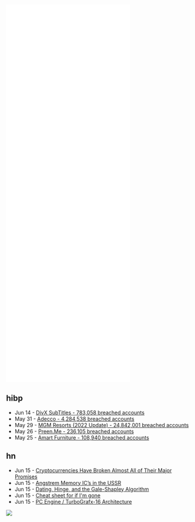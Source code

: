 ![Metrics](https://raw.githubusercontent.com/phixion/phixion/master/metrics.svg)

## hibp

<!--
for https://github.com/phixion/phixion/blob/main/.github/workflows/feeds.yml
-->
<!--START_SECTION:haveibeenpwnd-->
- Jun 14 - [DivX SubTitles - 783,058 breached accounts](https://haveibeenpwned.com/PwnedWebsites#DivXSubTitles)
- May 31 - [Adecco - 4,284,538 breached accounts](https://haveibeenpwned.com/PwnedWebsites#Adecco)
- May 29 - [MGM Resorts (2022 Update) - 24,842,001 breached accounts](https://haveibeenpwned.com/PwnedWebsites#MGM2022Update)
- May 26 - [Preen.Me - 236,105 breached accounts](https://haveibeenpwned.com/PwnedWebsites#PreenMe)
- May 25 - [Amart Furniture - 108,940 breached accounts](https://haveibeenpwned.com/PwnedWebsites#AmartFurniture)
<!--END_SECTION:haveibeenpwnd-->

## hn

<!--
for https://github.com/phixion/phixion/blob/main/.github/workflows/feeds.yml
-->
<!--START_SECTION:hn-->
- Jun 15 - [Cryptocurrencies Have Broken Almost All of Their Major Promises](https://ruky.me/2022/06/14/cryptocurrencies-have-broken-almost-all-of-their-major-promises/)
- Jun 15 - [Angstrem Memory IC’s in the USSR](https://www.cpushack.com/2022/06/13/the-history-of-angstrem-memory-ics-in-the-ussr/)
- Jun 15 - [Dating, Hinge, and the Gale-Shapley Algorithm](https://blogs.cornell.edu/info2040/2021/09/30/hinge-and-its-implementation-of-the-gale-shapley-algorithm/)
- Jun 15 - [Cheat sheet for if I'm gone](https://thoughtscollected.tech/posts/for-when-im-gone/)
- Jun 15 - [PC Engine / TurboGrafx-16 Architecture](https://www.copetti.org/writings/consoles/pc-engine/)
<!--END_SECTION:hn-->

<!--
for https://yhype.me
-->
![](https://hit.yhype.me/github/profile?user_id=13013670)
